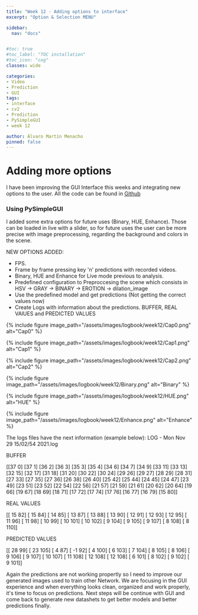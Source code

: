 ```yaml
---
title: "Week 12 - Adding options to interface"
excerpt: "Option & Selection MENU"

sidebar:
  nav: "docs"


#toc: true
#toc_label: "TOC installation"
#toc_icon: "cog"
classes: wide

categories:
- Video
- Prediction
- GUI
tags:
- interface
- cv2
- Prediction
- PySimpleGUI
- week 12

author: Álvaro Martín Menacho
pinned: false
---
```


# Adding more options

I have been improving the GUI Interface this weeks and integrating new options to the user.
All the code can be found in [Github](https://github.com/RoboticsLabURJC/2020-tfg-alvaro-martin/tree/main/Main%20Program)

### Using PySimpleGUI

I added some extra options for future uses (Binary, HUE, Enhance). Those can be loaded in live with a slider, so for future uses
the user can be more precise with image preprocessing, regarding the background and colors in the scene.

NEW OPTIONS ADDED:

- FPS.
- Frame by frame pressing key 'n' predictions with recorded videos.
- Binary, HUE and Enhance for Live mode previous to analysis.
- Predefined configuration to Preproccesing the scene which consists in HSV -> GRAY -> BINARY -> EROTION -> dilation_image
- Use the predefined model and get predictions (Not getting the correct values now)
- Create Logs with information about the predictions. BUFFER, REAL VAlUES and PREDICTED VALUES

{% include figure image_path="/assets/images/logbook/week12/Cap0.png" alt="Cap0" %}

{% include figure image_path="/assets/images/logbook/week12/Cap1.png" alt="Cap1" %}

{% include figure image_path="/assets/images/logbook/week12/Cap2.png" alt="Cap2" %}

{% include figure image_path="/assets/images/logbook/week12/Binary.png" alt="Binary" %}

{% include figure image_path="/assets/images/logbook/week12/HUE.png" alt="HUE" %}

{% include figure image_path="/assets/images/logbook/week12/Enhance.png" alt="Enhance" %}


The logs files have the next information (example below):
LOG - Mon Nov 29 15/02/54 2021.log

BUFFER

[[37  0]
 [37  1]
 [36  2]
 [36  3]
 [35  3]
 [35  4]
 [34  6]
 [34  7]
 [34  9]
 [33 11]
 [33 13]
 [32 15]
 [32 17]
 [31 18]
 [31 20]
 [30 22]
 [30 24]
 [29 26]
 [29 27]
 [28 29]
 [28 31]
 [27 33]
 [27 35]
 [27 36]
 [26 38]
 [26 40]
 [25 42]
 [25 44]
 [24 45]
 [24 47]
 [23 49]
 [23 51]
 [23 52]
 [22 54]
 [22 56]
 [21 57]
 [21 59]
 [21 61]
 [20 62]
 [20 64]
 [19 66]
 [19 67]
 [18 69]
 [18 71]
 [17 72]
 [17 74]
 [17 76]
 [16 77]
 [16 79]
 [15 80]]

REAL VALUES

[[ 15  82]
 [ 15  84]
 [ 14  85]
 [ 13  87]
 [ 13  88]
 [ 13  90]
 [ 12  91]
 [ 12  93]
 [ 12  95]
 [ 11  96]
 [ 11  98]
 [ 10  99]
 [ 10 101]
 [ 10 102]
 [  9 104]
 [  9 105]
 [  9 107]
 [  8 108]
 [  8 110]]

PREDICTED VALUES

[[ 28  99]
 [ 23 105]
 [  4  87]
 [ -1  92]
 [  4 100]
 [  6 103]
 [  7 104]
 [  8 105]
 [  8 106]
 [  9 106]
 [  9 107]
 [ 10 107]
 [ 11 108]
 [ 12 108]
 [ 12 108]
 [  6 101]
 [  8 102]
 [  9 102]
 [  9 101]]

Again the predictions are not working propertly so I need to improve our generated images used to train other Network.
We are focusing in the GUI experience and when everything looks clean, organized and work properly, it's time to focus on predictions.
Next steps will be continue with GUI and come back to generate new datashets to get better models and better predictions finally.
